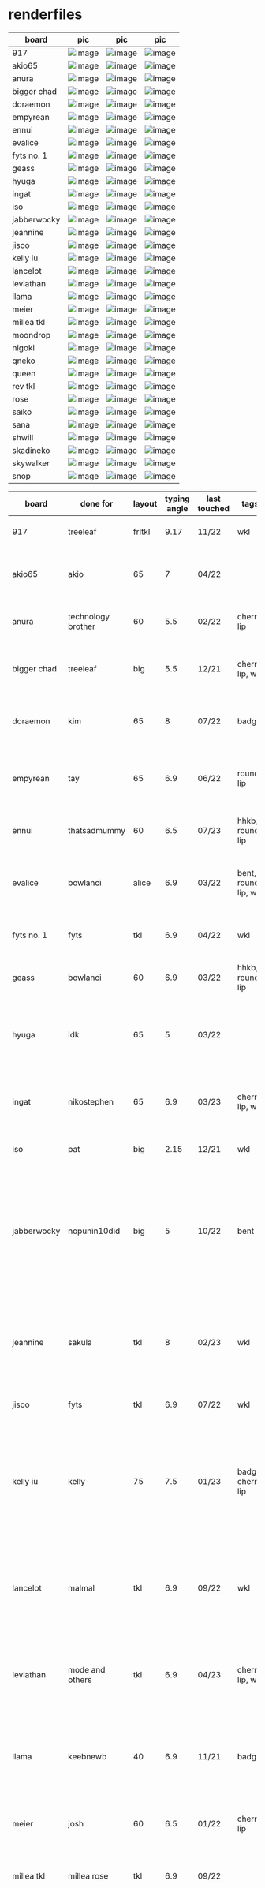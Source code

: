 # renderfiles

| board | pic | pic | pic |
| --- | --- | --- | --- |
| 917 | ![image](https://github.com/hali4045/renderfiles/assets/66137164/7584de13-2e01-41ca-a3d9-0a25c30889af) | ![image](https://github.com/hali4045/renderfiles/assets/66137164/434b948d-5b38-4475-8c47-ecb638d22a5b) | ![image](https://github.com/hali4045/renderfiles/assets/66137164/c8443571-4c4e-426b-b439-68ac4b588c2e) |
| akio65 | ![image](https://github.com/hali4045/renderfiles/assets/66137164/95591a0c-28e3-4e52-8293-de4049c25d6d) | ![image](https://github.com/hali4045/renderfiles/assets/66137164/6b8c7f3e-d4f5-446a-aa72-24d92522802f) | ![image](https://github.com/hali4045/renderfiles/assets/66137164/2311384e-a785-4a87-a945-0ed1aed3fad1) |
| anura | ![image](https://github.com/hali4045/renderfiles/assets/66137164/e60bd7b3-ebc4-4005-b7e5-6d2cda6967d2) | ![image](https://github.com/hali4045/renderfiles/assets/66137164/df98294c-b8e0-428d-8e76-bdb123401585) | ![image](https://github.com/hali4045/renderfiles/assets/66137164/f2427746-7588-47fc-9073-62c29769cef3) |
| bigger chad | ![image](https://github.com/hali4045/renderfiles/assets/66137164/89a99e17-e8f4-42c0-92bf-473c6f836e6f) | ![image](https://github.com/hali4045/renderfiles/assets/66137164/57f434e1-81f5-4e6e-bb18-2c7b096f4744) | ![image](https://github.com/hali4045/renderfiles/assets/66137164/876c3262-e06f-4104-a99b-8b471d26bf90) |
| doraemon | ![image](https://github.com/hali4045/renderfiles/assets/66137164/a1746978-9282-478a-935e-4504c071e93a) | ![image](https://github.com/hali4045/renderfiles/assets/66137164/9fee5908-3ab4-4f19-8579-e5d5ef553993) | ![image](https://github.com/hali4045/renderfiles/assets/66137164/7f65c2a9-9a2f-4754-bacb-1b650503e3ed) |
| empyrean | ![image](https://github.com/hali4045/renderfiles/assets/66137164/3f78e896-9320-449a-b6f1-da18869c8fbb) | ![image](https://github.com/hali4045/renderfiles/assets/66137164/a71227d5-cf9d-451a-9cdc-fdbeb26169d7) | ![image](https://github.com/hali4045/renderfiles/assets/66137164/a2b416a4-6658-4863-82a9-162148c39306) |
| ennui | ![image](https://github.com/hali4045/renderfiles/assets/66137164/2aa5b335-9530-4e5b-ac0e-aca7e195ca55) | ![image](https://github.com/hali4045/renderfiles/assets/66137164/4127b70e-17a9-472c-b85f-3c5559a337b4) | ![image](https://github.com/hali4045/renderfiles/assets/66137164/a1b178ce-d04f-47df-8d6e-053817fa4555) |
| evalice | ![image](https://github.com/hali4045/renderfiles/assets/66137164/a25bea4c-cb8c-4239-90af-68b6779b8dc3) | ![image](https://github.com/hali4045/renderfiles/assets/66137164/dd381800-2a43-492f-88d2-421cd05bba79) | ![image](https://github.com/hali4045/renderfiles/assets/66137164/0b5748c4-9517-49b7-9586-a71508f97118) |
| fyts no. 1 | ![image](https://github.com/hali4045/renderfiles/assets/66137164/88ff57bf-8f74-4eb1-824e-40856f15482f) | ![image](https://github.com/hali4045/renderfiles/assets/66137164/035bc778-92bf-4a49-9b96-bedbbfb820ad) | ![image](https://github.com/hali4045/renderfiles/assets/66137164/9bbc4e73-fab5-46c0-b926-4a456a89eec2) |
| geass | ![image](https://github.com/hali4045/renderfiles/assets/66137164/7e58afca-79a8-4dde-9214-cab1f9886161) | ![image](https://github.com/hali4045/renderfiles/assets/66137164/e6fa0eb2-25ef-4ec8-8679-2928254e8cd3) | ![image](https://github.com/hali4045/renderfiles/assets/66137164/9c68aec5-bd2c-4420-94e4-6e62659087b0) |
| hyuga | ![image](https://github.com/hali4045/renderfiles/assets/66137164/89b0ed2c-90e1-4cc3-8c53-bfded9439fe5) | ![image](https://github.com/hali4045/renderfiles/assets/66137164/4fe846ff-d15b-40ed-a98c-123e1d02b76a) | ![image](https://github.com/hali4045/renderfiles/assets/66137164/db3fe73e-1436-46e2-8999-b223512d0226) |
| ingat | ![image](https://github.com/hali4045/renderfiles/assets/66137164/065518ac-8540-4aa7-b528-55a9b11fd2c4) | ![image](https://github.com/hali4045/renderfiles/assets/66137164/c6a334e1-9680-4961-9306-633c84309489) | ![image](https://github.com/hali4045/renderfiles/assets/66137164/59a6c251-78da-4536-b46b-e50c107d9a63) |
| iso | ![image](https://github.com/hali4045/renderfiles/assets/66137164/d4a9ac8e-4365-498e-b41e-ca882bb41029) | ![image](https://github.com/hali4045/renderfiles/assets/66137164/4ec17d35-73c5-4908-9095-3f67c45e47cb) | ![image](https://github.com/hali4045/renderfiles/assets/66137164/3f8e49b7-2134-4b73-81ab-a4cdd97ac729) |
| jabberwocky | ![image](https://github.com/hali4045/renderfiles/assets/66137164/0c32a63f-5116-4f00-97c2-e6b993d0dd42) | ![image](https://github.com/hali4045/renderfiles/assets/66137164/7ea22db2-e889-42b6-9192-437d2f24929f) | ![image](https://github.com/hali4045/renderfiles/assets/66137164/96a04f9b-084f-4958-bce4-5af2b6a2a3b5) |
| jeannine | ![image](https://github.com/hali4045/renderfiles/assets/66137164/7aab2d11-e539-4965-9333-eb9afea50e3d) | ![image](https://github.com/hali4045/renderfiles/assets/66137164/1492ccad-2315-4f0c-9ec8-d9f6dfd43d9e) | ![image](https://github.com/hali4045/renderfiles/assets/66137164/b199139e-6b37-4b76-9dde-6b21fbe43280) |
| jisoo | ![image](https://github.com/hali4045/renderfiles/assets/66137164/de017d8f-bd58-48b6-9413-16284ef142b1) | ![image](https://github.com/hali4045/renderfiles/assets/66137164/278e5140-d7bc-4ad5-b9f2-de27bb7c4505) | ![image](https://github.com/hali4045/renderfiles/assets/66137164/cfddb8d4-7c60-41d8-a2d8-7938e905ee1f) |
| kelly iu | ![image](https://github.com/hali4045/renderfiles/assets/66137164/89b7a7fb-c372-41c6-b504-4ed29158fb06) | ![image](https://github.com/hali4045/renderfiles/assets/66137164/ae92a8a4-7d8e-4ff0-a623-6d340354a268) | ![image](https://github.com/hali4045/renderfiles/assets/66137164/b8b8e970-f723-411b-9845-2d8a0ef308fd) |
| lancelot | ![image](https://github.com/hali4045/renderfiles/assets/66137164/8c384c78-568b-499b-ae73-39afef42f538) | ![image](https://github.com/hali4045/renderfiles/assets/66137164/5a95043d-23a1-4404-a916-b68dc50d0fd0) | ![image](https://github.com/hali4045/renderfiles/assets/66137164/c03a9781-cab6-4f62-8ae8-79af72a95197) |
| leviathan | ![image](https://github.com/hali4045/renderfiles/assets/66137164/3588616b-65c8-48ca-b1f9-69ff88b111ed) | ![image](https://github.com/hali4045/renderfiles/assets/66137164/b851b2fc-17a4-4078-a6fb-15e4999cd69d) | ![image](https://github.com/hali4045/renderfiles/assets/66137164/bd974465-f668-4b75-9e43-3da7fda599c5) |
| llama | ![image](https://github.com/hali4045/renderfiles/assets/66137164/f5004d66-8e8c-4d15-a1f7-ef5bda79bf75) | ![image](https://github.com/hali4045/renderfiles/assets/66137164/0a7fd296-78a7-42ae-b187-3ae150dd6881) | ![image](https://github.com/hali4045/renderfiles/assets/66137164/c414af3e-60b8-4848-aa45-c832d7b65775) |
| meier | ![image](https://github.com/hali4045/renderfiles/assets/66137164/fc662c34-54e4-4059-bd9e-d89ad2d7a133) | ![image](https://github.com/hali4045/renderfiles/assets/66137164/75c79c16-2dfe-4377-8d09-e20a48eeca38) | ![image](https://github.com/hali4045/renderfiles/assets/66137164/7d8ae169-dcec-4741-a310-5b24449bc454) |
| millea tkl | ![image](https://github.com/hali4045/renderfiles/assets/66137164/a41be693-bb27-4e43-a9ff-b474849df424) | ![image](https://github.com/hali4045/renderfiles/assets/66137164/056e74b7-4c68-4389-a8f3-4b198d1b12a6) | ![image](https://github.com/hali4045/renderfiles/assets/66137164/8f4eb0e6-4e20-431f-973c-88b2e5092cc3) |
| moondrop | ![image](https://github.com/hali4045/renderfiles/assets/66137164/06a52eef-b8c4-40a5-a27c-90406e0b1b04) | ![image](https://github.com/hali4045/renderfiles/assets/66137164/f7043237-5cf2-4f1c-8dd4-ac3785dfa0a8) | ![image](https://github.com/hali4045/renderfiles/assets/66137164/e32a94e8-7b00-407e-ba36-4e7cc2e79a62) |
| nigoki | ![image](https://github.com/hali4045/renderfiles/assets/66137164/930d42c5-27de-4700-878f-a4b63ea525e7) | ![image](https://github.com/hali4045/renderfiles/assets/66137164/62f4254d-40d0-47f1-82f6-4a1f6f334ee4) | ![image](https://github.com/hali4045/renderfiles/assets/66137164/5d338705-2963-43a6-ad51-483e4461c547) |
| qneko | ![image](https://github.com/hali4045/renderfiles/assets/66137164/f38ba348-751d-4fea-bdcc-068f57abbb5d) | ![image](https://github.com/hali4045/renderfiles/assets/66137164/2797c96e-775a-4d8a-89d2-958f8286b0b6) | ![image](https://github.com/hali4045/renderfiles/assets/66137164/cd067edf-f9a3-4b1e-9ccc-6ef9e218021d) |
| queen | ![image](https://github.com/hali4045/renderfiles/assets/66137164/91b45479-c314-48e0-b4d6-e8a4e65ffc36) | ![image](https://github.com/hali4045/renderfiles/assets/66137164/20d3ba3a-46b8-4d68-9154-213d3da7daaa) | ![image](https://github.com/hali4045/renderfiles/assets/66137164/85f7a495-f8b6-4344-a1f1-c9cf5b61ee6c) |
| rev tkl | ![image](https://github.com/hali4045/renderfiles/assets/66137164/1f07e30a-68fa-48e5-a637-23f10b780120) | ![image](https://github.com/hali4045/renderfiles/assets/66137164/0a5ed8f8-3789-401f-8598-d71d75fca5e4) | ![image](https://github.com/hali4045/renderfiles/assets/66137164/16289675-6fd4-4d33-89fb-64b47dc22cbe) |
| rose | ![image](https://github.com/hali4045/renderfiles/assets/66137164/729fc4b1-3cfe-4a8f-85d1-7ba4aacc5738) | ![image](https://github.com/hali4045/renderfiles/assets/66137164/7a1779f6-5971-43a7-b629-d303f394c0b7) | ![image](https://github.com/hali4045/renderfiles/assets/66137164/d6d4f258-188c-477a-8bf5-0e3f4dec2111) |
| saiko | ![image](https://github.com/hali4045/renderfiles/assets/66137164/a7f2b920-7992-4a36-8f07-01ff469e752d) | ![image](https://github.com/hali4045/renderfiles/assets/66137164/8743ab34-5ab1-4809-aa55-089124ae20cc) | ![image](https://github.com/hali4045/renderfiles/assets/66137164/b13bb81c-e5a1-4d29-a6eb-24748b9e536e) |
| sana | ![image](https://github.com/hali4045/renderfiles/assets/66137164/69ae8f84-8029-4e90-bd38-57215f9f9ea7) | ![image](https://github.com/hali4045/renderfiles/assets/66137164/9973108f-14c3-4eec-ab0a-37d6e98a0d99) | ![image](https://github.com/hali4045/renderfiles/assets/66137164/0658c1f3-177c-45f6-9535-4b362be71042) |
| shwill | ![image](https://github.com/hali4045/renderfiles/assets/66137164/2e600fc9-c494-4084-a968-17b85a07d014) | ![image](https://github.com/hali4045/renderfiles/assets/66137164/78ff82ba-1f73-47e5-8671-3209f6c0ad0d) | ![image](https://github.com/hali4045/renderfiles/assets/66137164/eda532df-0bb9-4fa3-8c30-71d8fb4109ab) |
| skadineko | ![image](https://github.com/hali4045/renderfiles/assets/66137164/6dbee489-7b4d-4774-a3a9-e8510cf655ff) | ![image](https://github.com/hali4045/renderfiles/assets/66137164/34293017-c9bd-455f-a5bc-f8ef7f5d54da) | ![image](https://github.com/hali4045/renderfiles/assets/66137164/5eda012f-0f2f-4ae8-84db-09ff0bad3d3f) |
| skywalker | ![image](https://github.com/hali4045/renderfiles/assets/66137164/c183f345-ff13-4ceb-ad85-b069f9be84e0) | ![image](https://github.com/hali4045/renderfiles/assets/66137164/f1be3325-75af-4e41-b190-e0e1596a36ba) | ![image](https://github.com/hali4045/renderfiles/assets/66137164/d1c828a5-c694-46b0-b7f8-55f47e059a51) |
| snop | ![image](https://github.com/hali4045/renderfiles/assets/66137164/e783ed90-5148-4620-afed-90c9bda773f4) | ![image](https://github.com/hali4045/renderfiles/assets/66137164/79edf36c-6841-492b-8112-3d0b2496ccf1) | ![image](https://github.com/hali4045/renderfiles/assets/66137164/24686148-2f4f-472d-ae81-8594f5e0ffd2) |

| board | done for | layout | typing angle | last touched | tags | blurb |
| --- | --- | --- | ---| --- | --- | --- |
| 917 | treeleaf | frltkl | 9.17 | 11/22 | wkl | car inspired frltkl with large bezels |
| akio65 | akio | 65 | 7 | 04/22 | | 65 with exaggerated seam and big bongo cat weight |
| anura | technology brother | 60 | 5.5 | 02/22 | cherry lip | backplate bakeneko with curvy sides |
| bigger chad | treeleaf | big | 5.5 | 12/21 | cherry lip, wkl | 21xx inspired tkl with southpaw nav |
| doraemon | kim | 65 | 8 | 07/22 | badge | doraemon inspired 65 with koala sides and 910 blocker |
| empyrean | tay | 65 | 6.9 | 06/22 | round lip | car inspired 65 with fucked up side profile among other things |
| ennui | thatsadmummy | 60 | 6.5 | 07/23 | hhkb, round lip | exaggerated seam moment side hhkb | 
| evalice | bowlanci | alice | 6.9 | 03/22 | bent, round lip, wkl | evangelion inspired alice with through weight and toblerone |
| fyts no. 1 | fyts | tkl | 6.9 | 04/22 | wkl | shelved tkl with two layer backplate |
| geass | bowlanci | 60 | 6.9 | 03/22 | hhkb, round lip | code geass inspired 60 with through weight |
| hyuga | idk | 65 | 5 | 03/22 | | friction fit 65 with backplate done for someone that i lost on discord lol |
| ingat | nikostephen | 65 | 6.9 | 03/23 | cherry lip, wkl | bauer blocker 65 with external bar weight and toblerone |
| iso | pat | big | 2.15 | 12/21 | wkl | i deeply regret creating this |
| jabberwocky | nopunin10did | big | 5 | 10/22 | bent | large col stag numpad fc660 with side accents and internal weight to instill fear into the hearts of your enemies |
| jeannine | sakula | tkl | 8 | 02/23 | wkl | shelved tkl with toblerone, through weight, and engravings that might get eaten by the fbx |
| jisoo | fyts | tkl | 6.9 | 07/22 | wkl | kpop tkl with through weight |
| kelly iu | kelly | 75 | 7.5 | 01/23 | badge, cherry lip | 75 with dual yugioh card holders, badge of whatever the fuck a "uaena" is, and the reason another tomo pcb was sold |
| lancelot | malmal | tkl | 6.9 | 09/22 | wkl | fate inspired tkl with big fucking sword designed to spite the guy that charges 2k for this shit |
| leviathan | mode and others | tkl | 6.9 | 04/23 | cherry lip, wkl | shelved tkl with kc no. 3 sides and big through weight but not the laminar board |
| llama | keebnewb | 40 | 6.9 | 11/21 | badge | drama works dmca works rama wanks baseball bat nfc card non fulfilling ass |
| meier | josh | 60 | 6.5 | 01/22 | cherry lip | friction fit 60 with through weight and backplate |
| millea tkl | millea rose | tkl | 6.9 | 09/22 | | vtuber tkl with re sides and through weight |
| moondrop | moonz | tkl | 6.9 | 07/22 | badge | sandwich tkl with top accent, backplate, and two piece wrist rest |
| nigoki | unusual_ | 60 | 6 | 02/22 | cherry lip | evangelion inspired re side 60 with badass seele weight |
| qneko | q. | 60 | 6.5 | 03/22 | cherry lip | 60 with backplate and huge back shelf |
| queen | tovbeast | 60 | 5.5 | 01/22 | hhkb | sandwich 60 wedge with large top bezel |
| rev tkl | rev | tkl | 6.9 | 02/23 | badge, wkl | aggressive tkl with f13 badge and drafted front |
| rose | darien | tkl | 8 | 06/22 | badge, wkl | [Legalize Nuclear Bombs ☢️ Swag Messiah 💦 Bees Make Honey 🐝](https://www.youtube.com/watch?v=nZQXV488WJ0) |
| saiko | byrin | tkl | 6.9 | 10/22 | wkl | v2 ce assembly tkl with weeb shit |
| sana | | tkl | 6.9 | 01/23 | wkl | kpop tkl with through weight and toblerone that maybe someone should run |
| shwill | tate then shwilliam | 60 | 6.5 | 11/22 | wkl | cl side 60 with faux dual through weight |
| skadineko | aunk | 60 | 6.9 | 08/22 | | fate inspired shelved friction fit 60 with backplate |
| skywalker | fronk | 65 | 6.9 | 06/22 | cherry lip | star wars inspired friction fit 60 with backplate |
| snop | snop | 60 | 6 | 05/22 | | koala side friction fit 60 with backplate |
